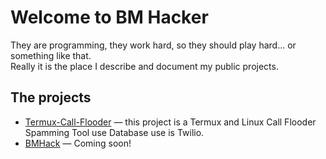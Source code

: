 	
# Welcome to BM Hacker

They are programming, they work hard, so they should play hard... or something like that.  
Really it is the place I describe and document my public projects.

## The projects

* [Termux-Call-Flooder](Termux-Call-Flooder.md) — this project is a Termux and Linux Call Flooder Spamming Tool use Database use is Twilio. 
* [BMHack](BMHack.md) — Coming soon!

